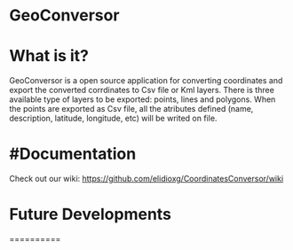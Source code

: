 # GeoConversor

What is it?
===========

GeoConversor is a open source application for converting coordinates and export the converted corrdinates to Csv file or Kml layers.
There is three available type of layers to be exported: points, lines and polygons. 
When the points are exported as Csv file, all the atributes defined (name, description, latitude, longitude, etc) will be writed on file.

#Documentation
==========
Check out our wiki: https://github.com/elidioxg/CoordinatesConversor/wiki


# Future Developments
==========

